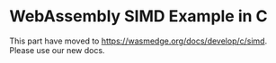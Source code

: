 # WebAssembly SIMD Example in C

This part have moved to <https://wasmedge.org/docs/develop/c/simd>. Please use our new docs.
